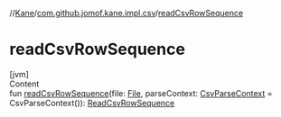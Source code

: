 //[Kane](../index.md)/[com.github.jomof.kane.impl.csv](index.md)/[readCsvRowSequence](read-csv-row-sequence.md)



# readCsvRowSequence  
[jvm]  
Content  
fun [readCsvRowSequence](read-csv-row-sequence.md)(file: [File](https://docs.oracle.com/javase/8/docs/api/java/io/File.html), parseContext: [CsvParseContext](-csv-parse-context/index.md) = CsvParseContext()): [ReadCsvRowSequence](../com.github.jomof.kane.impl/-read-csv-row-sequence/index.md)  



